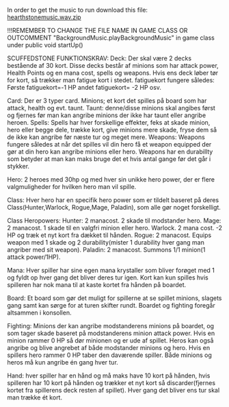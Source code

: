 In order to get the music to run download this file: [hearthstonemusic.wav.zip](https://github.com/Freddo-404/ICE/files/13683554/hearthstonemusic.wav.zip)

!!!REMEMBER TO CHANGE THE FILE NAME IN GAME CLASS OR OUTCOMMENT "BackgroundMusic.playBackgroundMusic" in game class under  public void startUp()

SCUFFEDSTONE FUNKTIONSKRAV:
Deck: Der skal være 2 decks bestående af 30 kort. Disse decks består af minions som har attack power, Health Points og en mana cost, spells og weapons. Hvis ens deck løber tør for kort, så trækker man fatigue kort i stedet. fatiguekort fungere således: Første fatiguekort=-1 HP andet fatiguekort= -2 HP osv.

Card: Der er 3 typer card. 
Minions; et kort det spilles på board som har attack, health og evt. taunt. Taunt: denne/disse minions skal angibes først og fjernes før man kan angribe minions der ikke har taunt eller angribe heroen.
Spells: Spells har hver forskellige effekter, feks at skade minion, hero eller begge dele, trække kort, give minions mere skade, fryse dem så de ikke kan angribe før næste tur og meget mere.
Weapons: Weapons fungere således at når det spilles vil din hero få et weapon equipped der gør at din hero kan angribe minions eller hero. Weapons har en durabillty som betyder at man kan maks bruge det et hvis antal gange før det går i stykker.

Hero: 2 heroes med 30hp og med hver sin unikke hero power, der er flere valgmuligheder for hvilken hero man vil spille.

Class: Hver hero har en specifik hero power som er tildelt baseret på deres Class(Hunter,Warlock, Rogue,Mage, Paladin), som alle gør noget forskelligt.

Class Heropowers: Hunter: 2 manacost. 2 skade til modstander hero. Mage: 2 manacost. 1 skade til en valgfri minion eller hero. Warlock. 2 mana cost. -2 HP og træk et  nyt kort fra dækket til hånden. Rogue: 2 manacost. Equips weapon med 1 skade og 2 durability(mister 1 durability hver gang man angriber med sit weapon). Paladin: 2 manacost. Summons 1/1 minion(1 attack power/1HP).

Mana: Hver spiller har sine egen mana krystaller som bliver forøget med 1 og fyldt op hver gang det bliver deres tur igen. Kort kan kun spilles hvis spilleren har nok mana til at kaste kortet fra hånden på boardet.

Board: Et board som gør det muligt for spillerne at se spillet minions, slagets gang samt kan sørge for at turen skifter rundt. Boardet og fighting foregår altsammen i konsollen.

Fighting: Minions der kan angribe modstanderens minions på boardet, og som tager skade baseret på modstanderens minion attack power. Hvis en minion rammer 0 HP så dør minionen og er ude af spillet. Heros kan også angribe og blive angrebet af både modstander minions og hero. Hvis en spillers hero rammer 0 HP taber den daværende spiller. Både minions og heros må kun angribe én gang hver tur.

Hand: hver spiller har en hånd og må maks have 10 kort på hånden, hvis spilleren har 10 kort på hånden og trækker et nyt kort så discarder(fjernes kortet fra spillerens deck resten af spillet). Hver gang det bliver ens tur skal man trække ét kort.
